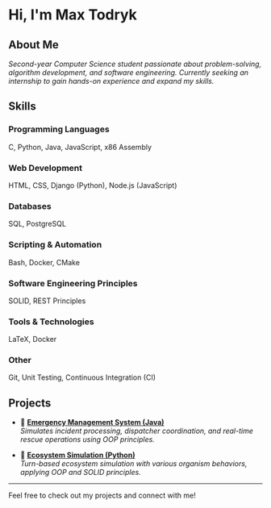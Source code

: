 # **Hi, I'm Max Todryk**  

## **About Me**  
_Second-year Computer Science student passionate about problem-solving, algorithm development, and software engineering. Currently seeking an internship to gain hands-on experience and expand my skills._  

## **Skills**  
### **Programming Languages**  
C, Python, Java, JavaScript, x86 Assembly  

### **Web Development**  
HTML, CSS, Django (Python), Node.js (JavaScript)  

### **Databases**  
SQL, PostgreSQL  

### **Scripting & Automation**  
Bash, Docker, CMake  

### **Software Engineering Principles**  
SOLID, REST Principles  

### **Tools & Technologies**  
LaTeX, Docker  

### **Other**  
Git, Unit Testing, Continuous Integration (CI)  

## **Projects**  
- 🔹 **[Emergency Management System (Java)](https://github.com/mtodryk/emergency-system-simulation)**  
  _Simulates incident processing, dispatcher coordination, and real-time rescue operations using OOP principles._  

- 🔹 **[Ecosystem Simulation (Python)](https://github.com/mtodryk/world-simulation)**  
  _Turn-based ecosystem simulation with various organism behaviors, applying OOP and SOLID principles._  

---  

Feel free to check out my projects and connect with me!  

